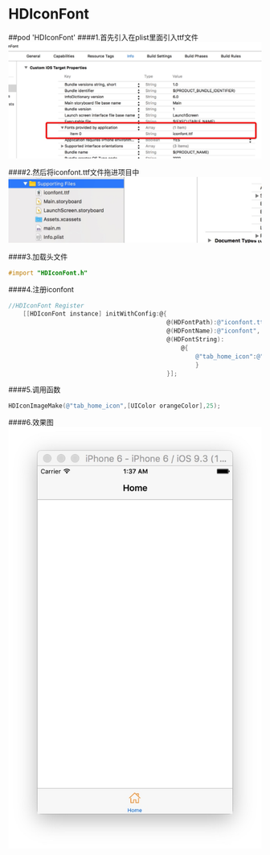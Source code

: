 # HDIconFont
##pod 'HDIconFont'
####1.首先引入在plist里面引入ttf文件
![](media/14658386251039/14658387230846.jpg)




####2.然后将iconfont.ttf文件拖进项目中
![](media/14658386251039/14658388070931.jpg)


####3.加载头文件

```objectivec
#import "HDIconFont.h"
```


####4.注册iconfont
```objectivec
//HDIconFont Register
    [[HDIconFont instance] initWithConfig:@{
                                            @(HDFontPath):@"iconfont.ttf",
                                            @(HDFontName):@"iconfont",
                                            @(HDFontString):
                                                @{
                                                    @"tab_home_icon":@"\U0000e603"
                                                    }
                                            }];


```

####5.调用函数
```objectivec
HDIconImageMake(@"tab_home_icon",[UIColor orangeColor],25);
```


####6.效果图
![](media/14658386251039/14658394738631.jpg)


